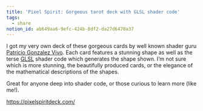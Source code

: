 ```yaml
---
title: 'Pixel Spirit: Gorgeous tarot deck with GLSL shader code'
tags:
  - share
notion_id: ab649aa6-9efc-424b-8df2-da27d6470a37
---
```

I got my very own deck of these gorgeous cards by well known shader guru [Patricio Gonzalez Vivo](http://patriciogonzalezvivo.com/). Each card features a stunning shape as well as the terse [GLSL](https://developer.mozilla.org/en-US/docs/Games/Techniques/3D_on_the_web/GLSL_Shaders) shader code which generates the shape shown. I’m not sure which is more stunning, the beautifully produced cards, or the elegance of the mathematical descriptions of the shapes.

Great for anyone deep into shader code, or those curious to learn more (like me!).

<https://pixelspiritdeck.com/>
